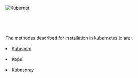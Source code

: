 ![Kubernet](https://github.com/sabsat/Kubernetes/assets/52891829/16aa583f-15fd-4dfc-b72b-a7859c75d0eb)

 
 
 
 </br></br></br>
 
<div dir= ltr>The methodes described for installation in kubernetes.io are :</div>
</br><li><a target="_blank" rel="noopener noreferrer" href="https://github.com/sabsat/Kubernetes/tree/main/Installation/Kubeadm">Kubeadm</a></li></br>
<li>Kops</li></br>
<li>Kubespray</li></br>

 
